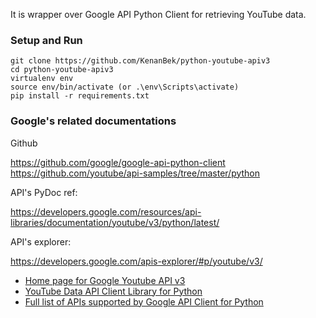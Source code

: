 
It is wrapper over Google API Python Client for retrieving YouTube data.


### Setup and Run

    git clone https://github.com/KenanBek/python-youtube-apiv3
    cd python-youtube-apiv3
    virtualenv env
    source env/bin/activate (or .\env\Scripts\activate)
    pip install -r requirements.txt

### Google's related documentations

Github

https://github.com/google/google-api-python-client
https://github.com/youtube/api-samples/tree/master/python

API's PyDoc ref:

https://developers.google.com/resources/api-libraries/documentation/youtube/v3/python/latest/

API's explorer:

https://developers.google.com/apis-explorer/#p/youtube/v3/

- [Home page for Google Youtube API v3](https://developers.google.com/youtube/v3/)
- [YouTube Data API Client Library for Python](https://developers.google.com/api-client-library/python/apis/youtube/v3)
- [Full list of APIs supported by Google API Client for Python](https://developers.google.com/api-client-library/python/apis/)
